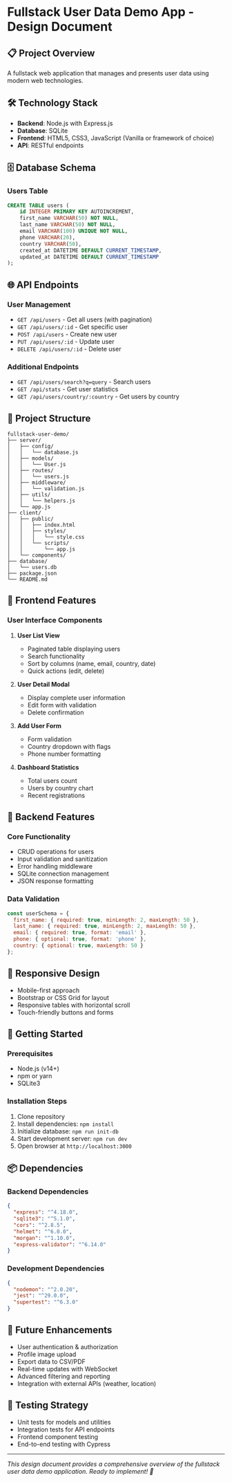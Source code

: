 # Fullstack User Data Demo App - Design Document

## 📋 Project Overview

A fullstack web application that manages and presents user data using modern web technologies.

## 🛠️ Technology Stack

- **Backend**: Node.js with Express.js
- **Database**: SQLite
- **Frontend**: HTML5, CSS3, JavaScript (Vanilla or framework of choice)
- **API**: RESTful endpoints

## 🗄️ Database Schema

### Users Table
```sql
CREATE TABLE users (
    id INTEGER PRIMARY KEY AUTOINCREMENT,
    first_name VARCHAR(50) NOT NULL,
    last_name VARCHAR(50) NOT NULL,
    email VARCHAR(100) UNIQUE NOT NULL,
    phone VARCHAR(20),
    country VARCHAR(50),
    created_at DATETIME DEFAULT CURRENT_TIMESTAMP,
    updated_at DATETIME DEFAULT CURRENT_TIMESTAMP
);
```

## 🌐 API Endpoints

### User Management
- `GET /api/users` - Get all users (with pagination)
- `GET /api/users/:id` - Get specific user
- `POST /api/users` - Create new user
- `PUT /api/users/:id` - Update user
- `DELETE /api/users/:id` - Delete user

### Additional Endpoints
- `GET /api/users/search?q=query` - Search users
- `GET /api/stats` - Get user statistics
- `GET /api/users/country/:country` - Get users by country

## 📁 Project Structure

```
fullstack-user-demo/
├── server/
│   ├── config/
│   │   └── database.js
│   ├── models/
│   │   └── User.js
│   ├── routes/
│   │   └── users.js
│   ├── middleware/
│   │   └── validation.js
│   ├── utils/
│   │   └── helpers.js
│   └── app.js
├── client/
│   ├── public/
│   │   ├── index.html
│   │   ├── styles/
│   │   │   └── style.css
│   │   └── scripts/
│   │       └── app.js
│   └── components/
├── database/
│   └── users.db
├── package.json
└── README.md
```

## 🎨 Frontend Features

### User Interface Components
1. **User List View**
   - Paginated table displaying users
   - Search functionality
   - Sort by columns (name, email, country, date)
   - Quick actions (edit, delete)

2. **User Detail Modal**
   - Display complete user information
   - Edit form with validation
   - Delete confirmation

3. **Add User Form**
   - Form validation
   - Country dropdown with flags
   - Phone number formatting

4. **Dashboard Statistics**
   - Total users count
   - Users by country chart
   - Recent registrations

## 🔧 Backend Features

### Core Functionality
- CRUD operations for users
- Input validation and sanitization
- Error handling middleware
- SQLite connection management
- JSON response formatting

### Data Validation
```javascript
const userSchema = {
  first_name: { required: true, minLength: 2, maxLength: 50 },
  last_name: { required: true, minLength: 2, maxLength: 50 },
  email: { required: true, format: 'email' },
  phone: { optional: true, format: 'phone' },
  country: { optional: true, maxLength: 50 }
};
```

## 📱 Responsive Design

- Mobile-first approach
- Bootstrap or CSS Grid for layout
- Responsive tables with horizontal scroll
- Touch-friendly buttons and forms

## 🚀 Getting Started

### Prerequisites
- Node.js (v14+)
- npm or yarn
- SQLite3

### Installation Steps
1. Clone repository
2. Install dependencies: `npm install`
3. Initialize database: `npm run init-db`
4. Start development server: `npm run dev`
5. Open browser at `http://localhost:3000`

## 📦 Dependencies

### Backend Dependencies
```json
{
  "express": "^4.18.0",
  "sqlite3": "^5.1.0",
  "cors": "^2.8.5",
  "helmet": "^6.0.0",
  "morgan": "^1.10.0",
  "express-validator": "^6.14.0"
}
```

### Development Dependencies
```json
{
  "nodemon": "^2.0.20",
  "jest": "^29.0.0",
  "supertest": "^6.3.0"
}
```

## 🎯 Future Enhancements

- User authentication & authorization
- Profile image upload
- Export data to CSV/PDF
- Real-time updates with WebSocket
- Advanced filtering and reporting
- Integration with external APIs (weather, location)

## 🧪 Testing Strategy

- Unit tests for models and utilities
- Integration tests for API endpoints
- Frontend component testing
- End-to-end testing with Cypress

---

*This design document provides a comprehensive overview of the fullstack user data demo application. Ready to implement! 🚀*